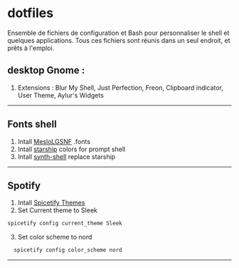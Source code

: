 # dotfiles
Ensemble de fichiers de configuration et Bash pour personnaliser le shell et quelques applications.
Tous ces fichiers sont réunis dans un seul endroit, et prêts à l'emploi.

## desktop Gnome :
1. Extensions : Blur My Shell, Just Perfection, Freon, Clipboard indicator, User Theme, Aylur's Widgets


---
## Fonts shell  
1. Intall [MesloLGSNF](https://github.com/fontmgr/MesloLGSNF) .fonts
2. Intall [starship](https://starship.rs/) colors for prompt shell
3. Intall [synth-shell](https://github.com/andresgongora/synth-shell) replace starship

---
## Spotify
1. Intall [Spicetify Themes](https://github.com/spicetify/spicetify-themes)
2. Set Current theme to Sleek
```bash
spicetify config current_theme Sleek
``` 
3. Set color scheme to nord
```bash
  spicetify config color_scheme nord
```
---

